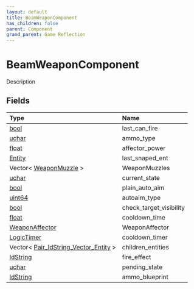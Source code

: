 ```yaml
---
layout: default
title: BeamWeaponComponent
has_children: false
parent: Component
grand_parent: Game Reflection
---
```

# BeamWeaponComponent
Description 

## Fields
| Type | Name |
|:-------------|:--------------|
| [bool](/game-reflection/components/bool.md) | last_can_fire |
| [uchar](/game-reflection/enums/uchar.md) | ammo_type |
| [float](/game-reflection/components/float.md) | affector_power |
| [Entity](/game-reflection/classes/entity.md) | last_snaped_ent |
| Vector< [WeaponMuzzle](/game-reflection/classes/weapon_muzzle.md) > | WeaponMuzzles |
| [uchar](/game-reflection/enums/uchar.md) | current_state |
| [bool](/game-reflection/components/bool.md) | plain_auto_aim |
| [uint64](/game-reflection/components/uint64.md) | autoaim_type |
| [bool](/game-reflection/components/bool.md) | check_target_visibility |
| [float](/game-reflection/components/float.md) | cooldown_time |
| [WeaponAffector](/game-reflection/classes/weapon_affector.md) | WeaponAffector |
| [LogicTimer](/game-reflection/classes/logic_timer.md) | cooldown_timer |
| Vector< [Pair_IdString_Vector_Entity](/game-reflection/classes/pair__id_string__vector__entity.md) > | children_entities |
| [IdString](/game-reflection/components/id_string.md) | fire_effect |
| [uchar](/game-reflection/enums/uchar.md) | pending_state |
| [IdString](/game-reflection/components/id_string.md) | ammo_blueprint |
